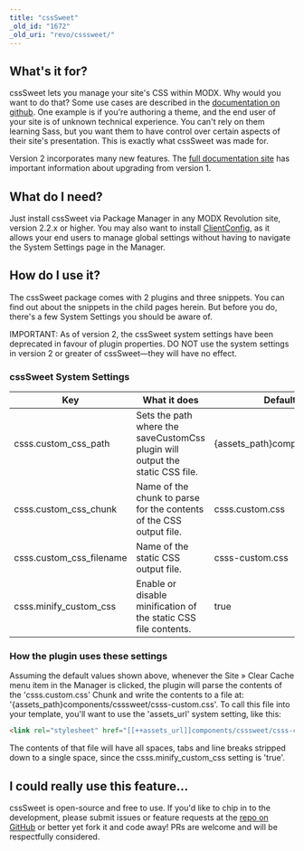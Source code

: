 ```yaml
---
title: "cssSweet"
_old_id: "1672"
_old_uri: "revo/csssweet/"
---
```


## What's it for?

cssSweet lets you manage your site's CSS within MODX. Why would you want to do that? Some use cases are described in the [documentation on github](http://sepiariver.github.io/cssSweet/). One example is if you're authoring a theme, and the end user of your site is of unknown technical experience. You can't rely on them learning Sass, but you want them to have control over certain aspects of their site's presentation. This is exactly what cssSweet was made for.

Version 2 incorporates many new features. The [full documentation site](http://sepiariver.github.io/cssSweet/) has important information about upgrading from version 1.

## What do I need?

Just install cssSweet via Package Manager in any MODX Revolution site, version 2.2.x or higher. You may also want to install [ClientConfig](extras/clientconfig), as it allows your end users to manage global settings without having to navigate the System Settings page in the Manager.

## How do I use it?

The cssSweet package comes with 2 plugins and three snippets. You can find out about the snippets in the child pages herein. But before you do, there's a few System Settings you should be aware of.

IMPORTANT: As of version 2, the cssSweet system settings have been deprecated in favour of plugin properties. DO NOT use the system settings in version 2 or greater of cssSweet—they will have no effect.

### cssSweet System Settings

| **Key**                    | **What it does**                                                              | **Default value**                  |
| -------------------------- | ----------------------------------------------------------------------------- | ---------------------------------- |
| csss.custom\_css\_path     | Sets the path where the saveCustomCss plugin will output the static CSS file. | {assets\_path}components/csssweet/ |
| csss.custom\_css\_chunk    | Name of the chunk to parse for the contents of the CSS output file.           | csss.custom.css                    |
| csss.custom\_css\_filename | Name of the static CSS output file.                                           | csss-custom.css                    |
| csss.minify\_custom\_css   | Enable or disable minification of the static CSS file contents.               | true                               |

### How the plugin uses these settings

Assuming the default values shown above, whenever the Site » Clear Cache menu item in the Manager is clicked, the plugin will parse the contents of the 'csss.custom.css' Chunk and write the contents to a file at: '{assets\_path}components/csssweet/csss-custom.css'. To call this file into your template, you'll want to use the 'assets\_url' system setting, like this:

``` html
<link rel="stylesheet" href="[[++assets_url]]components/csssweet/csss-custom.css" />
```

The contents of that file will have all spaces, tabs and line breaks stripped down to a single space, since the csss.minify\_custom\_css setting is 'true'.

## I could really use this feature...

cssSweet is open-source and free to use. If you'd like to chip in to the development, please submit issues or feature requests at the [repo on GitHub](https://github.com/sepiariver/cssSweet) or better yet fork it and code away! PRs are welcome and will be respectfully considered.
